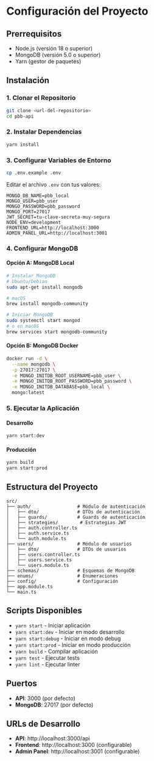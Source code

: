 # Configuración del Proyecto

## Prerrequisitos

- Node.js (versión 18 o superior)
- MongoDB (versión 5.0 o superior)
- Yarn (gestor de paquetes)

## Instalación

### 1. Clonar el Repositorio

```bash
git clone <url-del-repositorio>
cd pbb-api
```

### 2. Instalar Dependencias

```bash
yarn install
```

### 3. Configurar Variables de Entorno

```bash
cp .env.example .env
```

Editar el archivo `.env` con tus valores:

```env
MONGO_DB_NAME=pbb_local
MONGO_USER=pbb_user
MONGO_PASSWORD=pbb_password
MONGO_PORT=27017
JWT_SECRET=tu-clave-secreta-muy-segura
NODE_ENV=development
FRONTEND_URL=http://localhost:3000
ADMIN_PANEL_URL=http://localhost:3001
```

### 4. Configurar MongoDB

#### Opción A: MongoDB Local

```bash
# Instalar MongoDB
# Ubuntu/Debian
sudo apt-get install mongodb

# macOS
brew install mongodb-community

# Iniciar MongoDB
sudo systemctl start mongod
# o en macOS
brew services start mongodb-community
```

#### Opción B: MongoDB Docker

```bash
docker run -d \
  --name mongodb \
  -p 27017:27017 \
  -e MONGO_INITDB_ROOT_USERNAME=pbb_user \
  -e MONGO_INITDB_ROOT_PASSWORD=pbb_password \
  -e MONGO_INITDB_DATABASE=pbb_local \
  mongo:latest
```

### 5. Ejecutar la Aplicación

#### Desarrollo

```bash
yarn start:dev
```

#### Producción

```bash
yarn build
yarn start:prod
```

## Estructura del Proyecto

```
src/
├── auth/                 # Módulo de autenticación
│   ├── dto/              # DTOs de autenticación
│   ├── guards/           # Guards de autenticación
│   ├── strategies/        # Estrategias JWT
│   ├── auth.controller.ts
│   ├── auth.service.ts
│   └── auth.module.ts
├── users/                # Módulo de usuarios
│   ├── dto/              # DTOs de usuarios
│   ├── users.controller.ts
│   ├── users.service.ts
│   └── users.module.ts
├── schemas/              # Esquemas de MongoDB
├── enums/                # Enumeraciones
├── config/               # Configuración
├── app.module.ts
└── main.ts
```

## Scripts Disponibles

- `yarn start` - Iniciar aplicación
- `yarn start:dev` - Iniciar en modo desarrollo
- `yarn start:debug` - Iniciar en modo debug
- `yarn start:prod` - Iniciar en modo producción
- `yarn build` - Compilar aplicación
- `yarn test` - Ejecutar tests
- `yarn lint` - Ejecutar linter

## Puertos

- **API**: 3000 (por defecto)
- **MongoDB**: 27017 (por defecto)

## URLs de Desarrollo

- **API**: http://localhost:3000/api
- **Frontend**: http://localhost:3000 (configurable)
- **Admin Panel**: http://localhost:3001 (configurable)
